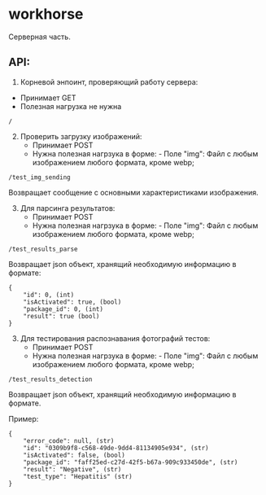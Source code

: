 # workhorse
Серверная часть.

## API:
1) Корневой энпоинт, проверяющий работу сервера:
 - Принимает GET
 - Полезная нагрузка не нужна
```
/
```
2) Проверить загрузку изображений:
   - Принимает POST
   - Нужна полезная нагрзука в форме:
         - Поле "img": Файл с любым изображением любого формата, кроме webp;
```
/test_img_sending
```
Возвращает сообщение с основными характеристиками изображения.

3) Для парсинга результатов:
   - Принимает POST
   - Нужна полезная нагрзука в форме:
         - Поле "img": Файл с любым изображением любого формата, кроме webp;
```
/test_results_parse
```
Возвращает json объект, хранящий необходимую информацию в формате:
```
{
    "id": 0, (int)
    "isActivated": true, (bool)
    "package_id": 0, (int)
    "result": true (bool)
}

```

3) Для тестирования распознавания фотографий тестов:
   - Принимает POST
   - Нужна полезная нагрзука в форме:
         - Поле "img": Файл с любым изображением любого формата, кроме webp;
```
/test_results_detection
```
Возвращает json объект, хранящий необходимую информацию в формате.

Пример:
```
{
    "error_code": null, (str)
    "id": "0309b9f8-c568-49de-9dd4-81134905e934", (str)
    "isActivated": false, (bool)
    "package_id": "faff25ed-c27d-42f5-b67a-909c933450de", (str)
    "result": "Negative", (str)
    "test_type": "Hepatitis" (str)
}

```